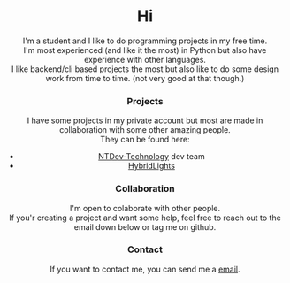 <h1 align="center"> Hi</h1>


<p align="center">I'm a student and I like to do programming projects in my free time.<br>
I'm most experienced (and like it the most) in Python but also have experience with other languages.<br>
I like backend/cli based projects the most but also like to do some design work from time to time. (not very good at that though.)</p>

<h3 align="center">Projects </h3>
<p align="center"> I have some projects in my private account but most are made in collaboration with some other amazing people. <br>
They can be found here:</p>
<ul align="center">
  <li><a href="https://www.github.com/ntdev-technology">NTDev-Technology</a> dev team</li>
  <li><a href="https://www.github.com/hybridlights">HybridLights</a></li>
</ul>


<h3 align="center">Collaboration </h3>
<p align="center">I'm open to colaborate with other people. <br> If you'r creating a project and want some help, feel free to reach out to the email down below or tag me on github. 

<h3 align="center">Contact </h3>
<p align="center">If you want to contact me, you can send me a <a href="mailto://timo@ntdev-technology.nl">email</a>.</p>
  <!--
**Tommie1236/Tommie1236** is a ✨ _special_ ✨ repository because its `README.md` (this file) appears on your GitHub profile.

Here are some ideas to get you started:

- 🔭 I’m currently working on ...
- 🌱 I’m currently learning ...
- 👯 I’m looking to collaborate on ...
- 🤔 I’m looking for help with ...
- 💬 Ask me about ...
- 📫 How to reach me: ...
- 😄 Pronouns: ...
- ⚡ Fun fact: ...
-->
